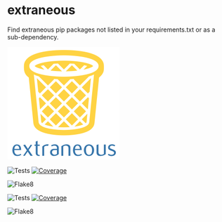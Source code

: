 # extraneous

Find extraneous pip packages not listed in your requirements.txt or as a sub-dependency.

![extraneous logo](extraneous.png)


![Tests](https://docs.arrai-dev.com/extraneous/master.python37.svg) [![Coverage](https://docs.arrai-dev.com/extraneous/master.python37.coverage.svg)](https://docs.arrai-dev.com/extraneous/htmlcov_master_python37/)

![Flake8](https://docs.arrai-dev.com/extraneous/master.flake8.svg)

![Tests](https://docs.arrai-dev.com/extraneous/develop.python37.svg) [![Coverage](https://docs.arrai-dev.com/extraneous/develop.python37.coverage.svg)](https://docs.arrai-dev.com/extraneous/htmlcov_develop_python37/)

![Flake8](https://docs.arrai-dev.com/extraneous/develop.flake8.svg)
